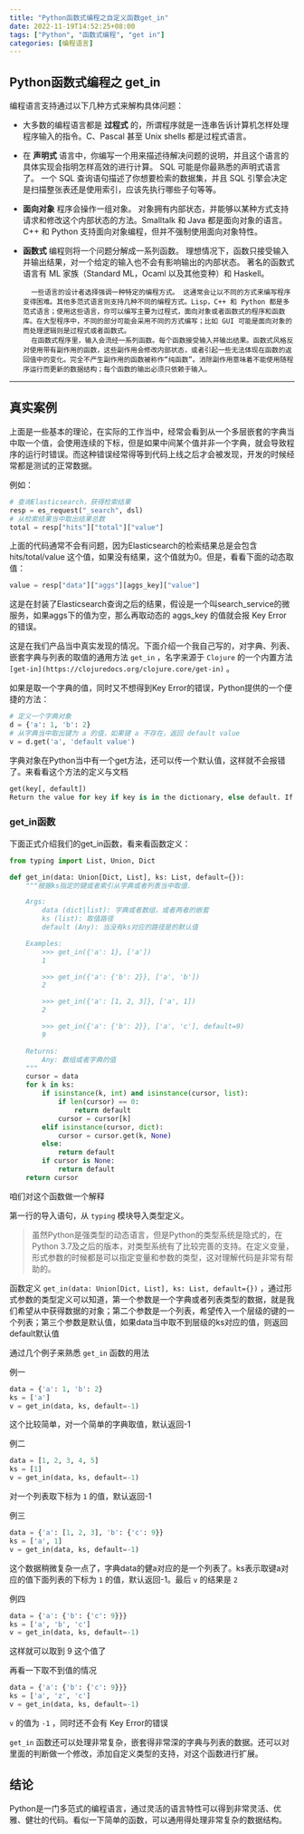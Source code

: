 ```yaml
---
title: "Python函数式编程之自定义函数get_in"
date: 2022-11-19T14:52:25+08:00
tags: ["Python", "函数式编程", "get in"]
categories: [编程语言]
---
```


## Python函数式编程之 get_in

编程语言支持通过以下几种方式来解构具体问题：

- 大多数的编程语言都是 **过程式** 的，所谓程序就是一连串告诉计算机怎样处理程序输入的指令。C、Pascal 甚至 Unix shells 都是过程式语言。
- 在 **声明式** 语言中，你编写一个用来描述待解决问题的说明，并且这个语言的具体实现会指明怎样高效的进行计算。 SQL 可能是你最熟悉的声明式语言了。 一个 SQL 查询语句描述了你想要检索的数据集，并且 SQL 引擎会决定是扫描整张表还是使用索引，应该先执行哪些子句等等。
- **面向对象** 程序会操作一组对象。 对象拥有内部状态，并能够以某种方式支持请求和修改这个内部状态的方法。Smalltalk 和 Java 都是面向对象的语言。 C++ 和 Python 支持面向对象编程，但并不强制使用面向对象特性。
- **函数式** 编程则将一个问题分解成一系列函数。 理想情况下，函数只接受输入并输出结果，对一个给定的输入也不会有影响输出的内部状态。 著名的函数式语言有 ML 家族（Standard ML，Ocaml 以及其他变种）和 Haskell。

        一些语言的设计者选择强调一种特定的编程方式。 这通常会让以不同的方式来编写程序变得困难。其他多范式语言则支持几种不同的编程方式。Lisp，C++ 和 Python 都是多范式语言；使用这些语言，你可以编写主要为过程式，面向对象或者函数式的程序和函数库。在大型程序中，不同的部分可能会采用不同的方式编写；比如 GUI 可能是面向对象的而处理逻辑则是过程式或者函数式。
        在函数式程序里，输入会流经一系列函数。每个函数接受输入并输出结果。函数式风格反对使用带有副作用的函数，这些副作用会修改内部状态，或者引起一些无法体现在函数的返回值中的变化。完全不产生副作用的函数被称作“纯函数”。消除副作用意味着不能使用随程序运行而更新的数据结构；每个函数的输出必须只依赖于输入。

---

## 真实案例

上面是一些基本的理论，在实际的工作当中，经常会看到从一个多层嵌套的字典当中取一个值，会使用连续的下标，但是如果中间某个值并非一个字典，就会导致程序的运行时错误。而这种错误经常得等到代码上线之后才会被发现，开发的时候经常都是测试的正常数据。

例如：

```python
# 查询Elasticsearch，获得检索结果
resp = es_request("_search", dsl)
# 从检索结果当中取出结果总数
total = resp["hits"]["total"]["value"]
```

上面的代码通常不会有问题，因为Elasticsearch的检索结果总是会包含 hits/total/value 这个值，如果没有结果，这个值就为0。但是，看看下面的动态取值：

```python
value = resp["data"]["aggs"][aggs_key]["value"]
```

这是在封装了Elasticsearch查询之后的结果，假设是一个叫search_service的微服务，如果aggs下的值为空，那么再取动态的 aggs_key 的值就会报 Key Error 的错误。

这是在我们产品当中真实发现的情况。下面介绍一个我自己写的，对字典、列表、嵌套字典与列表的取值的通用方法 `get_in` ，名字来源于 `Clojure` 的一个内置方法 `[get-in](https://clojuredocs.org/clojure.core/get-in)` 。

如果是取一个字典的值，同时又不想得到Key Error的错误，Python提供的一个便捷的方法：

```python
# 定义一个字典对象
d = {'a': 1, 'b': 2}
# 从字典当中取出键为 a 的值，如果键 a 不存在，返回 default value
v = d.get('a', 'default value')
```

字典对象在Python当中有一个get方法，还可以传一个默认值，这样就不会报错了。来看看这个方法的定义与文档

```python
get(key[, default])
Return the value for key if key is in the dictionary, else default. If default is not given, it defaults to None, so that this method never raises a KeyError.
```

### get_in函数

下面正式介绍我们的get_in函数，看来看函数定义：

```python
from typing import List, Union, Dict

def get_in(data: Union[Dict, List], ks: List, default={}):
    """根据ks指定的键或者索引从字典或者列表当中取值.

    Args:
        data (dict|list): 字典或者数组，或者两者的嵌套
        ks (list): 取值路径
        default (Any): 当没有ks对应的路径是的默认值

    Examples:
        >>> get_in({'a': 1}, ['a'])
        1

        >>> get_in({'a': {'b': 2}}, ['a', 'b'])
        2

        >>> get_in({'a': [1, 2, 3]}, ['a', 1])
        2

        >>> get_in({'a': {'b': 2}}, ['a', 'c'], default=9)
        9

    Returns:
        Any: 数组或者字典的值
    """
    cursor = data
    for k in ks:
        if isinstance(k, int) and isinstance(cursor, list):
            if len(cursor) == 0:
                return default
            cursor = cursor[k]
        elif isinstance(cursor, dict):
            cursor = cursor.get(k, None)
        else:
            return default
        if cursor is None:
            return default
    return cursor
```

咱们对这个函数做一个解释

第一行的导入语句，从 `typing` 模块导入类型定义。

> 虽然Python是强类型的动态语言，但是Python的类型系统是隐式的，在Python 3.7及之后的版本，对类型系统有了比较完善的支持。在定义变量，形式参数的时候都是可以指定变量和参数的类型，这对理解代码是非常有帮助的。
>

函数定义 `get_in(data: Union[Dict, List], ks: List, default={})` ，通过形式参数的类型定义可以知道，第一个参数是一个字典或者列表类型的数据，就是我们希望从中获得数据的对象；第二个参数是一个列表，希望传入一个层级的键的一个列表；第三个参数是默认值，如果data当中取不到层级的ks对应的值，则返回default默认值

通过几个例子来熟悉 `get_in` 函数的用法

例一

```python
data = {'a': 1, 'b': 2}
ks = ['a']
v = get_in(data, ks, default=-1)
```

这个比较简单，对一个简单的字典取值，默认返回-1

例二

```python
data = [1, 2, 3, 4, 5]
ks = [1]
v = get_in(data, ks, default=-1)
```

对一个列表取下标为 `1` 的值，默认返回-1

例三

```python
data = {'a': [1, 2, 3], 'b': {'c': 9}}
ks = ['a', 1]
v = get_in(data, ks, default=-1)
```

这个数据稍微复杂一点了，字典data的健a对应的是一个列表了。ks表示取键a对应的值下面列表的下标为 `1` 的值，默认返回-1。最后 `v` 的结果是 `2`

例四

```python
data = {'a': {'b': {'c': 9}}}
ks = ['a', 'b', 'c']
v = get_in(data, ks, default=-1)
```

这样就可以取到 9 这个值了

再看一下取不到值的情况

```python
data = {'a': {'b': {'c': 9}}}
ks = ['a', 'z', 'c']
v = get_in(data, ks, default=-1)
```

`v` 的值为 `-1` ，同时还不会有 Key Error的错误

`get_in` 函数还可以处理非常复杂，嵌套得非常深的字典与列表的数据。还可以对里面的判断做一个修改，添加自定义类型的支持，对这个函数进行扩展。

## 结论

Python是一门多范式的编程语言，通过灵活的语言特性可以得到非常灵活、优雅、健壮的代码。看似一下简单的函数，可以通用得处理非常复杂的数据结构。